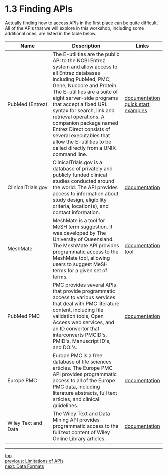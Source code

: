 # 1.3 Finding APIs

Actually finding how to access APIs in the first place can be quite difficult. All of the APIs that we will explore in
this workshop, including some additional ones, are listed in the table below.

| Name                | Description                                                                                                                                                                                                                                                                                                                                                                                                                                    | Links                                                                                                                                                                               |
|---------------------|------------------------------------------------------------------------------------------------------------------------------------------------------------------------------------------------------------------------------------------------------------------------------------------------------------------------------------------------------------------------------------------------------------------------------------------------|-------------------------------------------------------------------------------------------------------------------------------------------------------------------------------------|
| PubMed (Entrez)     | The E-utilities are the public API to the NCBI Entrez system and allow access to all Entrez databases including PubMed, PMC, Gene, Nuccore and Protein. The E-utilities are a suite of eight server-side programs that accept a fixed URL syntax for search, link and retrieval operations. A companion package named Entrez Direct consists of several executables that allow the E-utilities to be called directly from a UNIX command line. | [documentation](https://eutils.ncbi.nlm.nih.gov/)<br/>[quick start](https://www.ncbi.nlm.nih.gov/books/NBK25500/)<br/>[examples](https://www.ncbi.nlm.nih.gov/books/NBK25498/)<br/> |
| ClinicalTrials.gov  | ClinicalTrials.gov is a database of privately and publicly funded clinical studies conducted around the world. The API provides access to information about study design, eligibility criteria, location(s), and contact information.                                                                                                                                                                                                          | [documentation](https://clinicaltrials.gov/data-api/api)                                                                                                                            |
| MeshMate            | MeshMate is a tool for MeSH term suggestion. It was developed by The University of Queensland. The MeshMate API provides programmatic access to the MeshMate tool, allowing users to suggest MeSH terms for a given set of terms.                                                                                                                                                                                                              | [documentation](https://meshmate.ielab.io)<br/>[tool](https://meshmate.ielab.io)                                                                                                    |
| PubMed PMC          | PMC provides several APIs that provide programmatic access to various services that deal with PMC literature content, including file validation tools, Open Access web services, and an ID convertor that interconverts PMCID's, PMID's, Manuscript ID's, and DOI's.                                                                                                                                                                           | [documentation](https://www.ncbi.nlm.nih.gov/pmc/tools/developers/)                                                                                                                 |
| Europe PMC          | Europe PMC is a free database of life sciences articles. The Europe PMC API provides programmatic access to all of the Europe PMC data, including literature abstracts, full text articles, and clinical guidelines.                                                                                                                                                                                                                           | [documentation](https://europepmc.org/RestfulWebService)                                                                                                                            |
| Wiley Text and Data | The Wiley Text and Data Mining API provides programmatic access to the full text content of Wiley Online Library articles.                                                                                                                                                                                                                                                                                                                     | [documentation](https://onlinelibrary.wiley.com/library-info/resources/text-and-datamining)                                                                                         |

---
[top](../README.md#table-of-contents)<br/>
[previous: Limitations of APIs](1-2-limitations-of-apis.md)<br/>
[next: Data Formats](../2-how/2-1-data-formats.md)<br/>